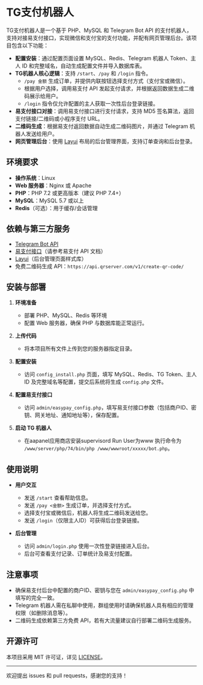 # TG支付机器人

TG支付机器人是一个基于 PHP、MySQL 和 Telegram Bot API 的支付机器人，支持对接易支付接口，实现微信和支付宝的支付功能，并配有网页管理后台。该项目包含以下功能：

- **配置安装**：通过配置页面设置 MySQL、Redis、Telegram 机器人 Token、主人 ID 和完整域名，自动生成配置文件并导入数据库表。
- **TG机器人核心逻辑**：支持 `/start`、`/pay` 和 `/login` 指令。  
  - `/pay 金额` 生成订单，并提供内联按钮选择支付方式（支付宝或微信）。  
  - 根据用户选择，调用易支付 API 发起支付请求，并根据返回数据生成二维码展示给用户。  
  - `/login` 指令仅允许配置的主人获取一次性后台登录链接。
- **易支付接口对接**：调用易支付接口进行支付请求，支持 MD5 签名算法，返回支付链接/二维码或小程序支付 URL。
- **二维码生成**：根据易支付返回数据自动生成二维码图片，并通过 Telegram 机器人发送给用户。
- **网页管理后台**：使用 [Layui](https://www.layui.com/) 布局的后台管理界面，支持订单查询和后台登录。

## 环境要求

- **操作系统**：Linux
- **Web 服务器**：Nginx 或 Apache
- **PHP**：PHP 7.2 或更高版本（建议 PHP 7.4+）
- **MySQL**：MySQL 5.7 或以上
- **Redis**（可选）：用于缓存/会话管理


## 依赖与第三方服务

- [Telegram Bot API](https://core.telegram.org/bots/api)
- [易支付接口](#)（请参考易支付 API 文档）
- [Layui](https://www.layui.com/)（后台管理页面样式库）
- 免费二维码生成 API：`https://api.qrserver.com/v1/create-qr-code/`


## 安装与部署

1. **环境准备**  
   - 部署 PHP、MySQL、Redis 等环境
   - 配置 Web 服务器，确保 PHP 与数据库能正常运行。

2. **上传代码**  
   - 将本项目所有文件上传到您的服务器指定目录。

3. **配置安装**  
   - 访问 `config_install.php` 页面，填写 MySQL、Redis、TG Token、主人ID 及完整域名等配置，提交后系统将生成 `config.php` 文件。
  

4. **配置易支付接口**  
   - 访问 `admin/easypay_config.php`，填写易支付接口参数（包括商户ID、密钥、网关地址、通知地址等），保存配置。

5. **启动 TG 机器人**  
   - 在aapanel应用商店安装supervisord Run User为www 执行命令为 `/www/server/php/74/bin/php /www/wwwroot/xxxxx/bot.php`。



## 使用说明

- **用户交互**  
  - 发送 `/start` 查看帮助信息。  
  - 发送 `/pay <金额>` 生成订单，并选择支付方式。  
  - 选择支付宝或微信后，机器人将生成二维码发送给您。  
  - 发送 `/login`（仅限主人ID）可获得后台登录链接。

- **后台管理**  
  - 访问 `admin/login.php` 使用一次性登录链接进入后台。  
  - 后台可查看支付记录、订单统计及易支付配置。

## 注意事项

- 确保易支付后台中配置的商户ID、密钥与您在 `admin/easypay_config.php` 中填写的完全一致。  
- Telegram 机器人需在私聊中使用，群组使用时请确保机器人具有相应的管理权限（如删除消息等）。  
- 二维码生成依赖第三方免费 API，若有大流量建议自行部署二维码生成服务。

## 开源许可

本项目采用 MIT 许可证，详见 [LICENSE](LICENSE)。

---

欢迎提出 issues 和 pull requests，感谢您的支持！
